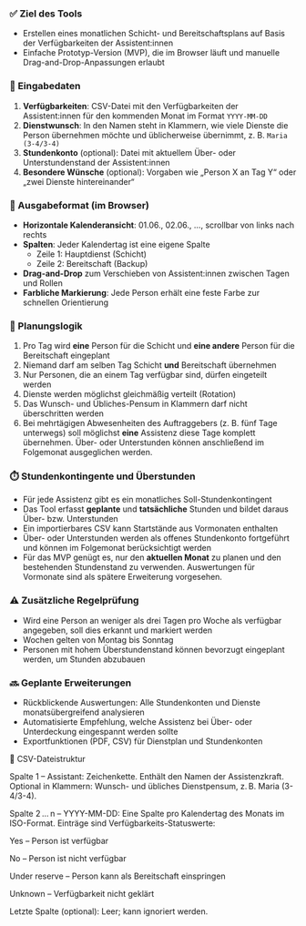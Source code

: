 ### ✅ Ziel des Tools

- Erstellen eines monatlichen Schicht- und Bereitschaftsplans auf Basis der Verfügbarkeiten der Assistent:innen  
- Einfache Prototyp-Version (MVP), die im Browser läuft und manuelle Drag-and-Drop-Anpassungen erlaubt  

### 🧩 Eingabedaten

1. **Verfügbarkeiten**: CSV-Datei mit den Verfügbarkeiten der Assistent:innen für den kommenden Monat im Format `YYYY-MM-DD`  
2. **Dienstwunsch**: In den Namen steht in Klammern, wie viele Dienste die Person übernehmen möchte und üblicherweise übernimmt, z. B. `Maria (3-4/3-4)`  
3. **Stundenkonto** (optional): Datei mit aktuellem Über- oder Unterstundenstand der Assistent:innen  
4. **Besondere Wünsche** (optional): Vorgaben wie „Person X an Tag Y“ oder „zwei Dienste hintereinander“  

### 📅 Ausgabeformat (im Browser)

- **Horizontale Kalenderansicht**: 01.06., 02.06., …, scrollbar von links nach rechts  
- **Spalten**: Jeder Kalendertag ist eine eigene Spalte  
  - Zeile 1: Hauptdienst (Schicht)  
  - Zeile 2: Bereitschaft (Backup)  
- **Drag-and-Drop** zum Verschieben von Assistent:innen zwischen Tagen und Rollen  
- **Farbliche Markierung**: Jede Person erhält eine feste Farbe zur schnellen Orientierung  

### 🧠 Planungslogik

1. Pro Tag wird **eine** Person für die Schicht und **eine andere** Person für die Bereitschaft eingeplant  
2. Niemand darf am selben Tag Schicht **und** Bereitschaft übernehmen  
3. Nur Personen, die an einem Tag verfügbar sind, dürfen eingeteilt werden  
4. Dienste werden möglichst gleichmäßig verteilt (Rotation)  
5. Das Wunsch- und Übliches-Pensum in Klammern darf nicht überschritten werden  
6. Bei mehrtägigen Abwesenheiten des Auftraggebers (z. B. fünf Tage unterwegs) soll möglichst **eine** Assistenz diese Tage komplett übernehmen. Über- oder Unterstunden können anschließend im Folgemonat ausgeglichen werden.  

### ⏱️ Stundenkontingente und Überstunden

- Für jede Assistenz gibt es ein monatliches Soll-Stundenkontingent  
- Das Tool erfasst **geplante** und **tatsächliche** Stunden und bildet daraus Über- bzw. Unterstunden  
- Ein importierbares CSV kann Startstände aus Vormonaten enthalten  
- Über- oder Unterstunden werden als offenes Stundenkonto fortgeführt und können im Folgemonat berücksichtigt werden  
- Für das MVP genügt es, nur den **aktuellen Monat** zu planen und den bestehenden Stundenstand zu verwenden. Auswertungen für Vormonate sind als spätere Erweiterung vorgesehen.  

### ⚠️ Zusätzliche Regelprüfung

- Wird eine Person an weniger als drei Tagen pro Woche als verfügbar angegeben, soll dies erkannt und markiert werden  
- Wochen gelten von Montag bis Sonntag  
- Personen mit hohem Überstundenstand können bevorzugt eingeplant werden, um Stunden abzubauen  

### 🔜 Geplante Erweiterungen

- Rückblickende Auswertungen: Alle Stundenkonten und Dienste monatsübergreifend analysieren  
- Automatisierte Empfehlung, welche Assistenz bei Über- oder Unterdeckung eingespannt werden sollte  
- Exportfunktionen (PDF, CSV) für Dienstplan und Stundenkonten  

📂 CSV-Dateistruktur

Spalte 1 – Assistant: Zeichenkette. Enthält den Namen der Assistenzkraft. Optional in Klammern: Wunsch- und übliches Dienstpensum, z. B. Maria (3-4/3-4).

Spalte 2 … n – YYYY-MM-DD: Eine Spalte pro Kalendertag des Monats im ISO-Format. Einträge sind Verfügbarkeits-Statuswerte:

Yes – Person ist verfügbar

No – Person ist nicht verfügbar

Under reserve – Person kann als Bereitschaft einspringen

Unknown – Verfügbarkeit nicht geklärt

Letzte Spalte (optional): Leer; kann ignoriert werden.
